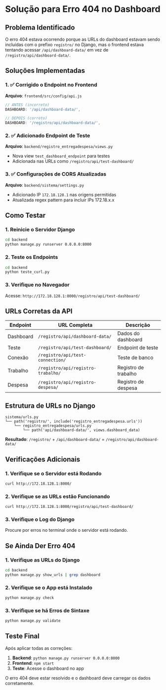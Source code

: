 # Solução para Erro 404 no Dashboard

## Problema Identificado

O erro 404 estava ocorrendo porque as URLs do dashboard estavam sendo incluídas com o prefixo `registro/` no Django, mas o frontend estava tentando acessar `/api/dashboard-data/` em vez de `/registro/api/dashboard-data/`.

## Soluções Implementadas

### 1. ✅ Corrigido o Endpoint no Frontend
**Arquivo**: `frontend/src/config/api.js`
```javascript
// ANTES (incorreto)
DASHBOARD: '/api/dashboard-data/',

// DEPOIS (correto)
DASHBOARD: '/registro/api/dashboard-data/',
```

### 2. ✅ Adicionado Endpoint de Teste
**Arquivo**: `backend/registro_entregadespesa/views.py`
- Nova view `test_dashboard_endpoint` para testes
- Adicionada nas URLs como `/registro/api/test-dashboard/`

### 3. ✅ Configurações de CORS Atualizadas
**Arquivo**: `backend/sistema/settings.py`
- Adicionado IP `172.18.128.1` nas origens permitidas
- Atualizada regex pattern para incluir IPs 172.18.x.x

## Como Testar

### 1. Reinicie o Servidor Django
```bash
cd backend
python manage.py runserver 0.0.0.0:8000
```

### 2. Teste os Endpoints
```bash
cd backend
python teste_curl.py
```

### 3. Verifique no Navegador
Acesse: `http://172.18.128.1:8000/registro/api/test-dashboard/`

## URLs Corretas da API

| Endpoint | URL Completa | Descrição |
|----------|---------------|-----------|
| Dashboard | `/registro/api/dashboard-data/` | Dados do dashboard |
| Teste | `/registro/api/test-dashboard/` | Endpoint de teste |
| Conexão | `/registro/api/test-connection/` | Teste de banco |
| Trabalho | `/registro/api/registro-trabalho/` | Registro de trabalho |
| Despesa | `/registro/api/registro-despesa/` | Registro de despesa |

## Estrutura de URLs no Django

```
sistema/urls.py
└── path('registro/', include('registro_entregadespesa.urls'))
    └── registro_entregadespesa/urls.py
        └── path('api/dashboard-data/', views.dashboard_data)
```

**Resultado**: `/registro/` + `/api/dashboard-data/` = `/registro/api/dashboard-data/`

## Verificações Adicionais

### 1. Verifique se o Servidor está Rodando
```bash
curl http://172.18.128.1:8000/
```

### 2. Verifique se as URLs estão Funcionando
```bash
curl http://172.18.128.1:8000/registro/api/test-dashboard/
```

### 3. Verifique o Log do Django
Procure por erros no terminal onde o servidor está rodando.

## Se Ainda Der Erro 404

### 1. Verifique as URLs do Django
```bash
cd backend
python manage.py show_urls | grep dashboard
```

### 2. Verifique se o App está Instalado
```bash
python manage.py check
```

### 3. Verifique se há Erros de Sintaxe
```bash
python manage.py validate
```

## Teste Final

Após aplicar todas as correções:

1. **Backend**: `python manage.py runserver 0.0.0.0:8000`
2. **Frontend**: `npm start`
3. **Teste**: Acesse o dashboard no app

O erro 404 deve estar resolvido e o dashboard deve carregar os dados corretamente.
